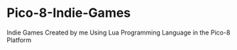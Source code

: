 # Pico-8-Indie-Games
Indie Games Created by me Using Lua Programming Language in the Pico-8 Platform
